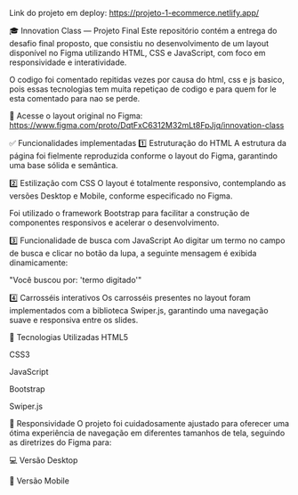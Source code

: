 Link do projeto em deploy: https://projeto-1-ecommerce.netlify.app/ 

🎓 Innovation Class — Projeto Final
Este repositório contém a entrega do desafio final proposto, que consistiu no desenvolvimento de um layout disponível no Figma utilizando HTML, CSS e JavaScript, com foco em responsividade e interatividade.

O codigo foi comentado repitidas vezes por causa do html, css e js basico, pois essas tecnologias tem muita repetiçao de codigo e para quem for le esta comentado para nao se perde.

🔗 Acesse o layout original no Figma:
https://www.figma.com/proto/DqtFxC6312M32mLt8FpJjq/innovation-class

✅ Funcionalidades implementadas
1️⃣ Estruturação do HTML
A estrutura da página foi fielmente reproduzida conforme o layout do Figma, garantindo uma base sólida e semântica.

2️⃣ Estilização com CSS
O layout é totalmente responsivo, contemplando as versões Desktop e Mobile, conforme especificado no Figma.

Foi utilizado o framework Bootstrap para facilitar a construção de componentes responsivos e acelerar o desenvolvimento.

3️⃣ Funcionalidade de busca com JavaScript
Ao digitar um termo no campo de busca e clicar no botão da lupa, a seguinte mensagem é exibida dinamicamente:

"Você buscou por: 'termo digitado'"

4️⃣ Carrosséis interativos
Os carrosséis presentes no layout foram implementados com a biblioteca Swiper.js, garantindo uma navegação suave e responsiva entre os slides.

🚀 Tecnologias Utilizadas
HTML5

CSS3

JavaScript

Bootstrap

Swiper.js

📱 Responsividade
O projeto foi cuidadosamente ajustado para oferecer uma ótima experiência de navegação em diferentes tamanhos de tela, seguindo as diretrizes do Figma para:

💻 Versão Desktop

📱 Versão Mobile

